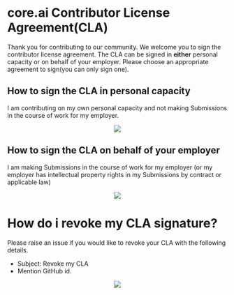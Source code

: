# core.ai Contributor License Agreement(CLA)

Thank you for contributing  to our community. We welcome you to sign the contributor license agreement. The CLA can be signed in **either** personal capacity or on behalf of your employer. Please choose an appropriate agreement to sign(you can only sign one).
## How to sign the CLA in personal capacity

I am contributing on my own personal capacity and not making Submissions in the course of work for my employer.

<p align="center">
<a href="https://github.com/aicore/contributor-license-agreement/edit/main/personal_contributor_license_agreement.md"><img src="img/personal_cla_button.svg" /></a>
</p>

## How to sign the CLA on behalf of your employer

I am making Submissions in the course of work for my employer (or my employer has intellectual property rights in my Submissions by contract or applicable law)

<p align="center">
<a href="https://github.com/aicore/contributor-license-agreement/edit/main/employer_contributor_license_agreement.md"><img src="img/employer_cla_button.svg" /></a>
</p>

# How do i revoke my CLA signature? 
Please raise an issue if you would like to revoke your CLA with the following details.
* Subject: Revoke my CLA
* Mention GitHub id.

<p align="center">
<a href="https://github.com/aicore/contributor-license-agreement/issues/new"><img src="img/revoke_cla_button.svg" /></a>
</p>

